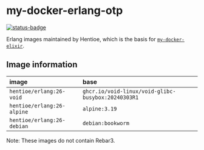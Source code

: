 # my-docker-erlang-otp

[![status-badge](https://multiarch-ci.hentioe.dev/api/badges/1/status.svg)](https://multiarch-ci.hentioe.dev/repos/1)

Erlang images maintained by Hentioe, which is the basis for [`my-docker-elixir`](https://github.com/Hentioe/my-docker-elixir).

## Image information

| image                      | base                                               |
| :------------------------- | :------------------------------------------------- |
| `hentioe/erlang:26-void`   | `ghcr.io/void-linux/void-glibc-busybox:20240303R1` |
| `hentioe/erlang:26-alpine` | `alpine:3.19`                                      |
| `hentioe/erlang:26-debian` | `debian:bookworm`                                  |

Note: These images do not contain Rebar3.
